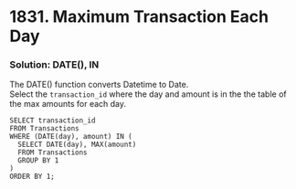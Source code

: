 # 1831. Maximum Transaction Each Day

### Solution: DATE(), IN
The DATE() function converts Datetime to Date.  
Select the `transaction_id` where the day and amount is in the the table of the max amounts for each day.   

```
SELECT transaction_id
FROM Transactions
WHERE (DATE(day), amount) IN (
  SELECT DATE(day), MAX(amount)
  FROM Transactions
  GROUP BY 1
)
ORDER BY 1; 
```